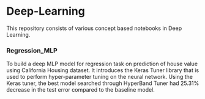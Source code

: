 # Deep-Learning

This repository consists of various concept based notebooks in Deep Learning. 

### Regression_MLP
To build a deep MLP model for regression task on prediction of house value using California Housing dataset. It introduces the Keras Tuner library
that is used to perform hyper-parameter tuning on the neural network. Using the Keras tuner, the best model searched through HyperBand Tuner had 25.31% decrease in 
the test error compared to the baseline model.
